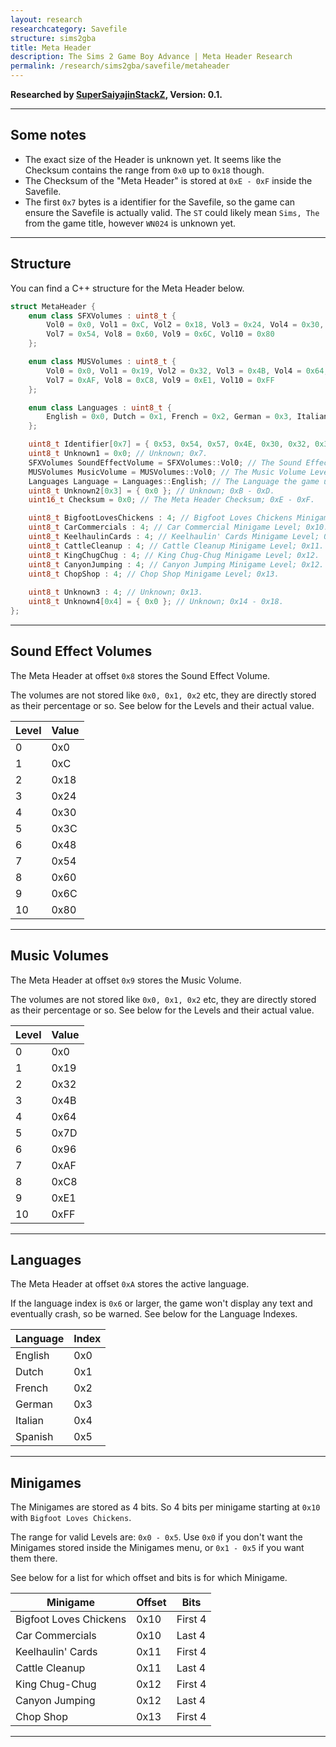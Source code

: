 ```yaml
---
layout: research
researchcategory: Savefile
structure: sims2gba
title: Meta Header
description: The Sims 2 Game Boy Advance | Meta Header Research
permalink: /research/sims2gba/savefile/metaheader
---
```


**Researched by [SuperSaiyajinStackZ](https://github.com/SuperSaiyajinStackZ), Version: 0.1.**
<hr>


## Some notes
- The exact size of the Header is unknown yet. It seems like the Checksum contains the range from `0x0` up to `0x18` though.
- The Checksum of the "Meta Header" is stored at `0xE - 0xF` inside the Savefile.
- The first `0x7` bytes is a identifier for the Savefile, so the game can ensure the Savefile is actually valid. The `ST` could likely mean `Sims, The` from the game title, however `WN024` is unknown yet.
<hr>


## Structure
You can find a C++ structure for the Meta Header below.

```cpp
struct MetaHeader {
	enum class SFXVolumes : uint8_t {
		Vol0 = 0x0, Vol1 = 0xC, Vol2 = 0x18, Vol3 = 0x24, Vol4 = 0x30, Vol5 = 0x3C, Vol6 = 0x48,
		Vol7 = 0x54, Vol8 = 0x60, Vol9 = 0x6C, Vol10 = 0x80
	};

	enum class MUSVolumes : uint8_t {
		Vol0 = 0x0, Vol1 = 0x19, Vol2 = 0x32, Vol3 = 0x4B, Vol4 = 0x64, Vol5 = 0x7D, Vol6 = 0x96,
		Vol7 = 0xAF, Vol8 = 0xC8, Vol9 = 0xE1, Vol10 = 0xFF
	};

	enum class Languages : uint8_t {
		English = 0x0, Dutch = 0x1, French = 0x2, German = 0x3, Italian = 0x4, Spanish = 0x5
	};

	uint8_t Identifier[0x7] = { 0x53, 0x54, 0x57, 0x4E, 0x30, 0x32, 0x34 }; // The identifier the game uses, to validate the Savefile, which is "STWN024"; 0x0 - 0x6.
	uint8_t Unknown1 = 0x0; // Unknown; 0x7.
	SFXVolumes SoundEffectVolume = SFXVolumes::Vol0; // The Sound Effect Volume Level; 0x8.
	MUSVolumes MusicVolume = MUSVolumes::Vol0; // The Music Volume Level; 0x9.
	Languages Language = Languages::English; // The Language the game uses; 0xA.
	uint8_t Unknown2[0x3] = { 0x0 }; // Unknown; 0xB - 0xD.
	uint16_t Checksum = 0x0; // The Meta Header Checksum; 0xE - 0xF.

	uint8_t BigfootLovesChickens : 4; // Bigfoot Loves Chickens Minigame Level; 0x10.
	uint8_t CarCommercials : 4; // Car Commercial Minigame Level; 0x10.
	uint8_t KeelhaulinCards : 4; // Keelhaulin' Cards Minigame Level; 0x11.
	uint8_t CattleCleanup : 4; // Cattle Cleanup Minigame Level; 0x11.
	uint8_t KingChugChug : 4; // King Chug-Chug Minigame Level; 0x12.
	uint8_t CanyonJumping : 4; // Canyon Jumping Minigame Level; 0x12.
	uint8_t ChopShop : 4; // Chop Shop Minigame Level; 0x13.
	
	uint8_t Unknown3 : 4; // Unknown; 0x13.
	uint8_t Unknown4[0x4] = { 0x0 }; // Unknown; 0x14 - 0x18.
};
```
<hr>


## Sound Effect Volumes
The Meta Header at offset `0x8` stores the Sound Effect Volume.

The volumes are not stored like `0x0, 0x1, 0x2` etc, they are directly stored as their percentage or so. See below for the Levels and their actual value.

| Level | Value |
| ----- | ----- |
| 0     | 0x0   |
| 1     | 0xC   |
| 2     | 0x18  |
| 3     | 0x24  |
| 4     | 0x30  |
| 5     | 0x3C  |
| 6     | 0x48  |
| 7     | 0x54  |
| 8     | 0x60  |
| 9     | 0x6C  |
| 10    | 0x80  |

<hr>


## Music Volumes
The Meta Header at offset `0x9` stores the Music Volume.

The volumes are not stored like `0x0, 0x1, 0x2` etc, they are directly stored as their percentage or so. See below for the Levels and their actual value.

| Level | Value |
| ----- | ----- |
| 0     | 0x0   |
| 1     | 0x19  |
| 2     | 0x32  |
| 3     | 0x4B  |
| 4     | 0x64  |
| 5     | 0x7D  |
| 6     | 0x96  |
| 7     | 0xAF  |
| 8     | 0xC8  |
| 9     | 0xE1  |
| 10    | 0xFF  |

<hr>


## Languages
The Meta Header at offset `0xA` stores the active language.

If the language index is `0x6` or larger, the game won't display any text and eventually crash, so be warned. See below for the Language Indexes.

| Language | Index |
| -------- | ----- |
| English  | 0x0   |
| Dutch    | 0x1   |
| French   | 0x2   |
| German   | 0x3   |
| Italian  | 0x4   |
| Spanish  | 0x5   |

<hr>


## Minigames
The Minigames are stored as 4 bits. So 4 bits per minigame starting at `0x10` with `Bigfoot Loves Chickens`.

The range for valid Levels are: `0x0 - 0x5`. Use `0x0` if you don't want the Minigames stored inside the Minigames menu, or `0x1 - 0x5` if you want them there.

See below for a list for which offset and bits is for which Minigame.

| Minigame               | Offset | Bits          |
| ---------------------- | ------ | ------------- |
| Bigfoot Loves Chickens | 0x10   | First 4       |
| Car Commercials        | 0x10   | Last  4       |
| Keelhaulin' Cards      | 0x11   | First 4       |
| Cattle Cleanup         | 0x11   | Last  4       |
| King Chug-Chug         | 0x12   | First 4       |
| Canyon Jumping         | 0x12   | Last  4       |
| Chop Shop              | 0x13   | First 4       |

<hr>